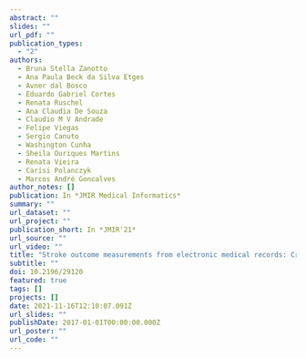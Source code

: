 ```yaml
---
abstract: ""
slides: ""
url_pdf: ""
publication_types:
  - "2"
authors:
  - Bruna Stella Zanotto
  - Ana Paula Beck da Silva Etges
  - Avner dal Bosco
  - Eduardo Gabriel Cortes
  - Renata Ruschel
  - Ana Claudia De Souza
  - Claudio M V Andrade
  - Felipe Viegas
  - Sergio Canuto
  - Washington Cunha
  - Sheila Ouriques Martins
  - Renata Vieira
  - Carisi Polanczyk
  - Marcos André Goncalves
author_notes: []
publication: In *JMIR Medical Informatics*
summary: ""
url_dataset: ""
url_project: ""
publication_short: In *JMIR'21*
url_source: ""
url_video: ""
title: "Stroke outcome measurements from electronic medical records: Cross-sectional study on theeffectiveness of neural and nonneural classifiers"
subtitle: ""
doi: 10.2196/29120
featured: true
tags: []
projects: []
date: 2021-11-16T12:10:07.091Z
url_slides: ""
publishDate: 2017-01-01T00:00:00.000Z
url_poster: ""
url_code: ""
---
```

